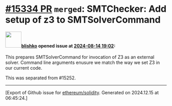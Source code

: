 # [\#15334 PR](https://github.com/ethereum/solidity/pull/15334) `merged`: SMTChecker: Add setup of z3 to SMTSolverCommand

#### <img src="https://avatars.githubusercontent.com/u/16404346?v=4" width="50">[blishko](https://github.com/blishko) opened issue at [2024-08-14 19:02](https://github.com/ethereum/solidity/pull/15334):

This prepares SMTSolverCommand for invocation of Z3 as an external solver.
Command line arguments enusure we match the way we set Z3 in our current code.

This was separated from #15252.




-------------------------------------------------------------------------------



[Export of Github issue for [ethereum/solidity](https://github.com/ethereum/solidity). Generated on 2024.12.15 at 06:45:24.]
